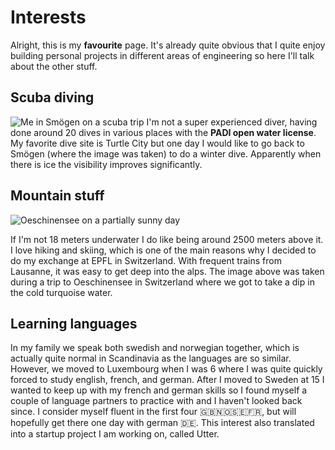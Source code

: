 # Interests

Alright, this is my **favourite** page. It's already quite obvious that I quite enjoy building personal projects in different areas of engineering so here I'll talk about the other stuff.

## Scuba diving

![Me in Smögen on a scuba trip](/terminal-cv-website/assets/scuba.png 'Me in Smögen on a scuba trip')
I'm not a super experienced diver, having done around 20 dives in various places with the **PADI open water license**. My favorite dive site is Turtle City but one day I would like to go back to Smögen (where the image was taken) to do a winter dive. Apparently when there is ice the visibility improves significantly.

## Mountain stuff

![Oeschinensee on a partially sunny day](/terminal-cv-website/assets/mountain.png 'Oeschinensee on a partially sunny day')

If I'm not 18 meters underwater I do like being around 2500 meters above it. I love hiking and skiing, which is one of the main reasons why I decided to do my exchange at EPFL in Switzerland. With frequent trains from Lausanne, it was easy to get deep into the alps. The image above was taken during a trip to Oeschinensee in Switzerland where we got to take a dip in the cold turquoise water.

## Learning languages

In my family we speak both swedish and norwegian together, which is actually quite normal in Scandinavia as the languages are so similar. However, we moved to Luxembourg when I was 6 where I was quite quickly forced to study english, french, and german. After I moved to Sweden at 15 I wanted to keep up with my french and german skills so I found myself a couple of language partners to practice with and I haven't looked back since. I consider myself fluent in the first four 🇬🇧🇳🇴🇸🇪🇫🇷, but will hopefully get there one day with german 🇩🇪. This interest also translated into a startup project I am working on, called Utter.
